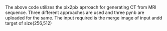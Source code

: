 The above code utilizes the pix2pix aprroach for generating CT from MRI sequence. Three different approaches are used and three pynb are uploaded for the same. The input required is the merge image of input andd target of size(256,512)

